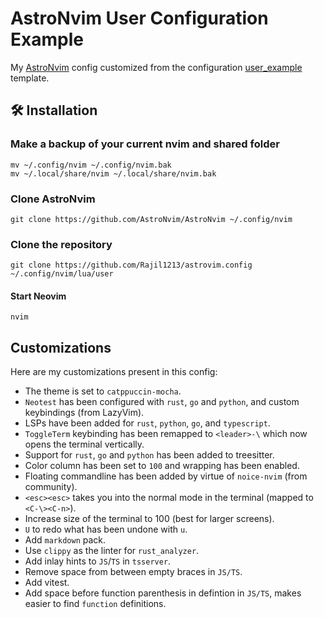 # AstroNvim User Configuration Example

My [AstroNvim](https://github.com/AstroNvim/AstroNvim) config customized from the configuration [user_example](https://github.com/AstroNvim/user_example) template.

## 🛠️ Installation

### Make a backup of your current nvim and shared folder

```shell
mv ~/.config/nvim ~/.config/nvim.bak
mv ~/.local/share/nvim ~/.local/share/nvim.bak
```

### Clone AstroNvim

```shell
git clone https://github.com/AstroNvim/AstroNvim ~/.config/nvim
```

### Clone the repository

```shell
git clone https://github.com/Rajil1213/astrovim.config ~/.config/nvim/lua/user
```

#### Start Neovim

```shell
nvim
```

## Customizations

Here are my customizations present in this config:

- The theme is set to `catppuccin-mocha`.
- `Neotest` has been configured with `rust`, `go` and `python`, and custom
  keybindings (from LazyVim).
- LSPs have been added for `rust`, `python`, `go`, and `typescript`.
- `ToggleTerm` keybinding has been remapped to `<leader>-\` which now opens
  the terminal vertically.
- Support for `rust`, `go` and `python` has been added to treesitter.
- Color column has been set to `100` and wrapping has been enabled.
- Floating commandline has been added by virtue of `noice-nvim` (from community).
- `<esc><esc>` takes you into the normal mode in the terminal (mapped to `<C-\><C-n>`).
- Increase size of the terminal to 100 (best for larger screens).
- `U` to redo what has been undone with `u`.
- Add `markdown` pack.
- Use `clippy` as the linter for `rust_analyzer`.
- Add inlay hints to `JS`/`TS` in `tsserver`.
- Remove space from between empty braces in `JS/TS`.
- Add vitest.
- Add space before function parenthesis in defintion in `JS/TS`, makes easier
  to find `function` definitions.
